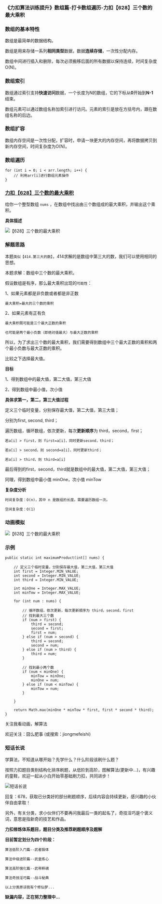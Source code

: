### 《力扣算法训练提升》数组篇-打卡数组遍历-力扣【628】三个数的最大乘积

### 数组的基本特性

数组是最简单的数据结构。

数组是用来存储一系列**相同类型**数据，数据**连续存储**，一次性分配内存。

数组中间进行插入和删除，每次必须搬移后面的所有数据以保持连续，时间复杂度 O(N)。

### 数组索引

数组通过索引支持**快速访问**数据，一个长度为N的数组，它的下标从**0**开始到**N-1**结束。

数组元素可以通过数组名称加索引进行访问。元素的索引是放在方括号内，跟在数组名称的后边。

### 数组扩容

数组内存空间是一次性分配，扩容时，申请一块更大的内存空间，再将数据拷贝到新内存空间，时间复杂度为O(N)。

### 数组遍历

```
for (int i = 0; i < arr.length; i++) {
    // 利用arr[i]进行数组元素操作
}
```

### [力扣【628】三个数的最大乘积](https://leetcode-cn.com/problems/maximum-product-of-three-numbers/)

给你一个整型数组 `nums` ，在数组中找出由三个数组成的最大乘积，并输出这个乘积。

**具体描述**

![【628】三个数的最大乘积](https://img-blog.csdnimg.cn/img_convert/f66b16ff128036d90186946e21853968.png)

### 解题思路

本题`类似【414.第三大的数】`，414求解的是数组中第三大的数，我们可以使用相同的思想。

本题求解：数组中三个数的最大乘积。

假设数组是有序，那么最大乘积出现的`可能性`：

1、如果元素都是非负数或者都是非正数

```
最大乘积=最大的三个数的乘积
```

2、如果元素有正有负

```
最大乘积既可能是三个最大正数的乘积

也可能是两个最小负数（即绝对值最大）与最大正数的乘积
```

所以，为了求出三个数的最大乘积，我们需要得到数组中三个最大正数的乘积和两个最小负数与最大正数的乘积。

比较之下选择最大值。

**目标**

1、得到数组中的最大值，第二大值，第三大值

2、得到数组中最小值，次小值

**具体求第一，第二，第三大值过程**

定义三个临时变量，分别保存最大值，第二大值，第三大值；

分别为first, second, third；

遍历数组，循环数组，依次更新，每次**更新顺序**为 third，second，first；

```
若a[i] > first，则 first=a[i]，同时更新second，third；

若a[i] > second，则 second=a[i]，同时更新third；

若a[i] > third，则 third=a[i]
```

最后得到的first，second，third就是数组中的最大值，第二大值，第三大值；

同理，得到数组中最小值 minOne，次小值 minTow

**复杂度分析**

```
时间复杂度：O(n)，其中 n 是数组的长度。需要遍历数组一次。

空间复杂度：O(1)
```

### 动画模拟

![【628】三个数的最大乘积](https://img-blog.csdnimg.cn/img_convert/dc4c9f461699ccd52116254d01b98f13.gif)

### 示例

```
public static int maximumProduct(int[] nums) {

    // 定义三个临时变量，分别保存最大值，第二大值，第三大值
    int first = Integer.MIN_VALUE;
    int second = Integer.MIN_VALUE;
    int third = Integer.MIN_VALUE;

    int minOne = Integer.MAX_VALUE;
    int minTow = Integer.MAX_VALUE;

    for (int num : nums) {

        // 循环数组，依次更新，每次更新顺序为 third，second，first
        // 找到最大三个数
        if (num > first) {
            third = second;
            second = first;
            first = num;
        } else if (num > second) {
            third = second;
            second = num;
        } else if (num > third) {
            third = num;
        }

        // 找到最小两个数
        if (num < minOne) {
            minTow = minOne;
            minOne = num;
        } else if (num < minTow) {
            minTow = num;
        }

    }

    return Math.max(minOne * minTow * first, first * second * third);
}
```



关注我看动画，解算法

欢迎关注：囧么肥事 (或搜索：jiongmefeishi)





### 短话长说

学算法，不知道从哪开始？先学什么？什么阶段该刷什么题？

按照力扣题目类别结构化排序刷题，从低阶到高阶，图解算法(更新中…)，有兴趣的童鞋，欢迎一起从小白开始零基础刷力扣，共同进步！

![短话长说](https://img-blog.csdnimg.cn/img_convert/6040c8afe2a1300128dc451ffc78e779.gif)

回复：678，获取已分类好的部分刷题顺序，后续内容会持续更新，感兴趣的小伙伴自由拿取！

另外，有关分类，求小伙伴们不要再问我最后一类的起名了，奇技淫巧是个褒义词，意思是指新奇的技艺和作品。

**力扣修炼体系题目，题目分类及推荐刷题顺序及题解**

**目前暂定划分为四个阶段：**

```
算法低阶入门篇--武者锻体

算法中级进阶篇--武皇炼心

算法高阶强化篇--武帝粹魂

算法奇技淫巧篇--战斗秘典

以上分类原谅我有个修仙梦...
```

**缺漏内容，正在努力整理中…**
